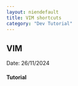 ```yaml
---
layout: niendefault
title: VIM shortcuts
category: "Dev Tutorial"
---
```

## VIM

Date: 26/11/2024

#### Tutorial 
